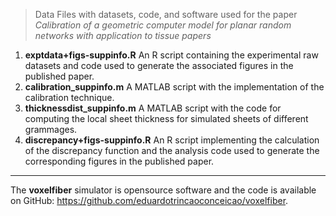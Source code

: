 > Data Files with datasets, code, and software used for the paper _Calibration
of a geometric computer model for planar random networks with application to
tissue papers_

1. **exptdata+figs-suppinfo.R** An R script containing the experimental raw
datasets and code used to generate the associated figures in the published
paper.
2. **calibration_suppinfo.m** A MATLAB script with the implementation of the
calibration technique.
3. **thicknessdist_suppinfo.m** A MATLAB script with the code for computing the
local sheet thickness for simulated sheets of different grammages.
4. **discrepancy+figs-suppinfo.R** An R script implementing the calculation of
the discrepancy function and the analysis code used to generate the
corresponding figures in the published paper.

***

The **voxelfiber** simulator is opensource software and the code is available on
GitHub: <https://github.com/eduardotrincaoconceicao/voxelfiber>.

